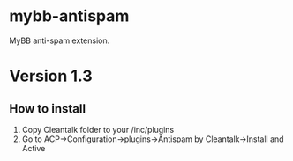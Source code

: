 # mybb-antispam
MyBB anti-spam extension.
# Version 1.3

## How to install

1) Copy Cleantalk folder to your <mybb root directory>/inc/plugins
2) Go to ACP->Configuration->plugins->Antispam by Cleantalk->Install and Active